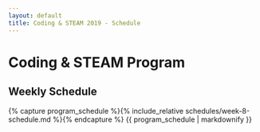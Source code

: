 ```yaml
---
layout: default
title: Coding & STEAM 2019 - Schedule
---
```


# Coding & STEAM Program

## Weekly Schedule

{% capture program_schedule %}{% include_relative schedules/week-8-schedule.md %}{% endcapture %}
{{ program_schedule | markdownify }}
